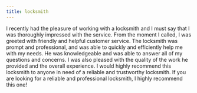 ```yaml
---
title: locksmith
---
```


I recently had the pleasure of working with a locksmith and I must say that I was thoroughly impressed with the service. From the moment I called, I was greeted with friendly and helpful customer service. The locksmith was prompt and professional, and was able to quickly and efficiently help me with my needs. He was knowledgeable and was able to answer all of my questions and concerns. I was also pleased with the quality of the work he provided and the overall experience. I would highly recommend this locksmith to anyone in need of a reliable and trustworthy locksmith. If you are looking for a reliable and professional locksmith, I highly recommend this one!